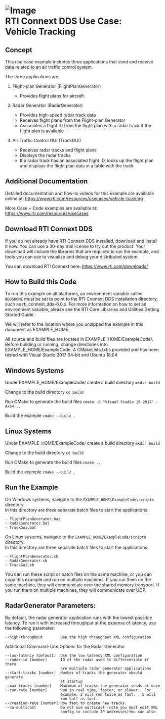 ![Image](https://www.rti.com/hubfs/RTI_Oct2016/Images/rti-logounit.png)  
RTI Connext DDS Use Case:  
Vehicle Tracking
===========================================

Concept
-------
This use case example includes three applications that send and receive data
related to an air traffic control system.

The three applications are:

1. Flight-plan Generator (FlightPlanGenerator)
    - Provides flight plans for aircraft

2. Radar Generator (RadarGenerator)
    - Provides high-speed radar track data
    - Receives flight plans from the Flight-plan Generator
    - Associates a flight ID from the flight plan with a radar track if
      the flight plan is available

3. Air Traffic Control GUI (TrackGUI)
    - Receives radar tracks and flight plans
    - Displays the radar tracks
    - If a radar track has an associated flight ID, looks up the flight
      plan and displays the flight plan data in a table with the track.


Additional Documentation
------------------------
Detailed documentation and how-to videos for this example are available online at:
  https://www.rti.com/resources/usecases/vehicle-tracking

More Case + Code examples are available at:
  https://www.rti.com/resources/usecases


Download RTI Connext DDS
------------------------
If you do not already have RTI Connext DDS installed, download and install it
now. You can use a 30-day trial license to try out the product. Your download
will include the libraries that are required to run the example, and tools you
can use to visualize and debug your distributed system.

You can download RTI Connext here: https://www.rti.com/downloads/


How to Build this Code
----------------------
To run this example on all platforms, an environment variable called `NDDSHOME`
must be set to point to the RTI Connext DDS installation directory, such as
rti_connext_dds-6.0.x.
For more information on how to set an environment variable, please see the RTI
Core Libraries and Utilities Getting Started Guide.

We will refer to the location where you unzipped the example in this document
as EXAMPLE_HOME.  

All source and build files are located in EXAMPLE_HOME/ExampleCode/.  Before
building or running, change directories into EXAMPLE_HOME/ExampleCode. A 
CMakeLists.txtis provided and has been tested with Visual Studio 2017 64-bit 
and Ubuntu 18.04 


Windows Systems
---------------
Under EXAMPLE_HOME/ExampleCode/ create a build directory 
`mkdir build`

Change to the build directory
`cd build`

Run CMake to generate the build files
`cmake -G "Visual Studio 15 2017" -Ax64 ..`
 
Build the example
`cmake --build .`


Linux Systems
-------------
Under EXAMPLE_HOME/ExampleCode/ create a build directory 
`mkdir build`

Change to the build directory
`cd build`

Run CMake to generate the build files
`cmake ..`
 
Build the example
`cmake --build .`


Run the Example
---------------
On Windows systems, navigate to the `EXAMPLE_HOME\ExampleCode\scripts` directory.  
In this directory are three separate batch files to start the applications:

    - FlightPlanGenerator.bat
    - RadarGenerator.bat
    - TrackGui.bat


On Linux systems, navigate to the `EXAMPLE_HOME/ExampleCode/scripts` directory.  
In this directory are three separate batch files to start the applications:

    - FlightPlanGenerator.sh
    - RadarGenerator.sh
    - TrackGui.sh


You can run these script or batch files on the same machine, or you can copy
this example and run on multiple machines. If you run them on the same machine,
they will communicate over the shared memory transport. If you run them on
multiple machines, they will communicate over UDP.



RadarGenerator Parameters:
--------------------------
By default, the radar generator application runs with the lowest possible
latency. To run it with increased throughput at the expense of latency, use the
following parameter:
```
--high-throughput        Use the high throughput XML configuration
```
Additional Command-Line Options for the Radar Generator
```
--low-latency (default)  Use the low latency XML configuration
--radar-id [number]      ID of the radar used to differentiate if there
                         are multiple radar generator applications
--start-tracks [number]  Number of tracks the generator should generate
                         at startup
--max-tracks [number]    Maximum of tracks the generator sends at once
--run-rate [number]      Run in real time, faster, or slower.  For
                         example, 2 will run twice as fast.  .5 will
                         run half as fast.
--creation-rate [number] How fast to create new tracks.
--no-multicast           Do not use multicast (note you must edit XML
                         config to include IP addresses)You can also
```

